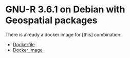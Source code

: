 # GNU-R 3.6.1 on Debian with Geospatial packages

There is already a docker image for [this] combination:

- [Dockerfile](https://github.com/rocker-org/geospatial)
- [Docker Image](https://hub.docker.com/r/rocker/geospatial)
